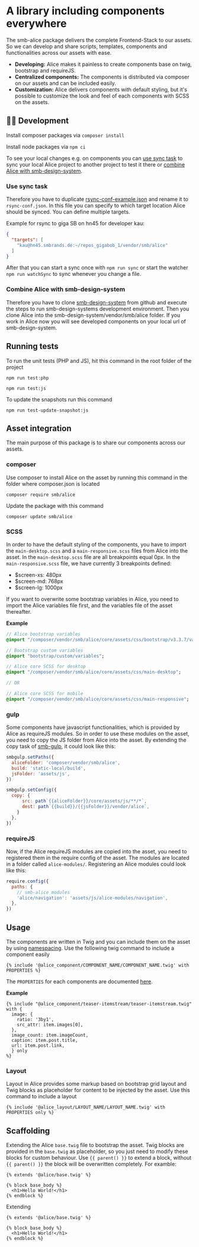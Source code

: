 # A library including components everywhere

The smb-alice package delivers the complete Frontend-Stack to our assets. So we can develop and share scripts, templates, components and functionalities across our assets with ease.

- **Developing:** Alice makes it painless to create components base on twig, bootstrap and requireJS.
- **Centralized components:** The components is distributed via composer on our assets and can be included easily.
- **Customization:** Alice delivers components with default styling, but it's possible to customize the look and feel of each components with SCSS on the assets.

## 🧑‍💻 Development

Install composer packages via `composer install`

Install node packages via `npm ci`

To see your local changes e.g. on components you can [use sync task](#use-sync-task) to sync your local Alice project to another project to test it there or [combine Alice with smb-design-system](#combine-alice-with-smb-design-system).

### Use sync task

Therefore you have to duplicate [rsync-conf-example.json](https://github.com/smb-ag/smb-alice/blob/master/rsync-conf-example.json) and rename it to `rsync-conf.json`. In this file you can specify to which target location Alice should be synced. You can define multiple targets.

Example for rsync to giga SB on hn45 for developer kau:

```json
{
  "targets": [
    "kau@hn45.smbrands.de:~/repos_gigabob_1/vendor/smb/alice"
  ]
}
```

After that you can start a sync once with `npm run sync` or start the watcher `npm run watchSync` to sync whenever you change a file.

### Combine Alice with smb-design-system

Therefore you have to clone [smb-design-system](https://github.com/smb-ag/smb-design-system) from github and execute the steps to run smb-design-systems development environment. Then you clone Alice into the smb-design-system/vendor/smb/alice folder. If you work in Alice now you will see developed components on your local url of smb-design-system.

## Running tests

To run the unit tests (PHP and JS), hit this command in the root folder of the project

```console
npm run test:php
```

```console
npm run test:js
```

To update the snapshots run this command

```console
npm run test-update-snapshot:js
```

## Asset integration

The main purpose of this package is to share our components across our assets.

### composer

Use composer to install Alice on the asset by running this command in the folder where composer.json is located

```console
composer require smb/alice
```

Update the package with this command

```console
composer update smb/alice
```

### SCSS

In order to have the default styling of the components, you have to import the ``main-desktop.scss`` and a ``main-responsive.scss`` files from Alice into the asset. In the ``main-desktop.scss`` file are all breakpoints equal 0px. In the ``main-responsive.scss`` file, we have currently 3 breakpoints defined:

- $screen-xs: 480px
- $screen-md: 768px
- $screen-lg: 1000px

If you want to overwrite some bootstrap variables in Alice, you need to import the Alice variables file first, and the variables file of the asset thereafter.

**Example**

```sass
// Alice bootstrap variables
@import "/composer/vendor/smb/alice/core/assets/css/bootstrap/v3.3.7/variables";

// Bootstrap custom variables
@import "bootstrap/custom/variables";

// Alice core SCSS for desktop
@import "/composer/vendor/smb/alice/core/assets/css/main-desktop";

// OR

// Alice core SCSS for mobile
@import "/composer/vendor/smb/alice/core/assets/css/main-responsive";
```

### gulp

Some components have javascript functionalities, which is provided by Alice as requireJS modules. So in order to use these modules on the asset, you need to copy the JS folder from Alice into the asset. By extending the copy task of [smb-gulp](https://github.com/smb-ag/smb-gulp), it could look like this:

```js
smbgulp.setPaths({
  aliceFolder: 'composer/vendor/smb/alice',
  build: 'static-local/build',
  jsFolder: 'assets/js',
})

smbgulp.setConfig({
  copy: {
      src: path`{{aliceFolder}}/core/assets/js/**/*`,
      dest: path`{{build}}/{{jsFolder}}/vendor/alice`,
    }
  },
})
```

### requireJS

Now, if the Alice requireJS modules are copied into the asset, you need to registered them in the require config of the asset. The modules are located in a folder called ```alice-modules/```. Registering an Alice modules could look like this:

```js
require.config({
  paths: {
    // smb-alice modules
    'alice/navigation': 'assets/js/alice-modules/navigation',
  },
})

```

## Usage

The components are written in Twig and you can include them on the asset by using [namespacing](https://twig.symfony.com/doc/2.x/api.html#built-in-loaders). Use the following twig command to include a component easily

```twig
{% include '@alice_component/COMPONENT_NAME/COMPONENT_NAME.twig' with PROPERTIES %}
```

The ``PROPERTIES`` for each components are documented [here](/components/).

**Example**

```twig
{% include "@alice_component/teaser-itemstream/teaser-itemstream.twig" with {
  image: {
    ratio: '3by1',
    src_attr: item.images[0],
  },
  image_count: item.imageCount,
  caption: item.post.title,
  url: item.post.link,
  } only
%}
```

### Layout

Layout in Alice provides some markup based on bootstrap grid layout and Twig blocks as placeholder for content to be injected by the asset. Use this command to include a layout

```twig
{% include '@alice_layout/LAYOUT_NAME/LAYOUT_NAME.twig' with PROPERTIES only %}
```

## Scaffolding

Extending the Alice ```base.twig``` file to bootstrap the asset. Twig blocks are provided in the ```base.twig``` as placeholder, so you just need to modify these blocks for custom behaviour. Use ```{{ parent() }}``` to extend a block, without ```{{ parent() }}``` the block will be overwritten completely. For examble:


```twig
{% extends '@alice/base.twig' %}

{% block base_body %}
  <h1>Hello World!</h1>
{% endblock %}
```

Extending

```twig
{% extends '@alice/base.twig' %}

{% block base_body %}
  <h1>Hello World!</h1>
{% endblock %}
```